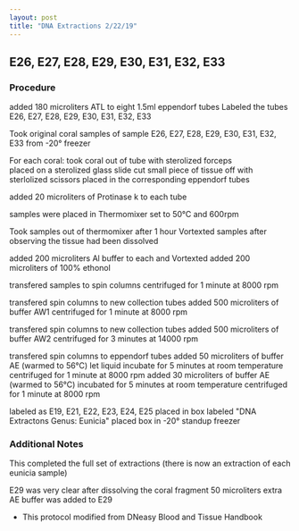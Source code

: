 ```yaml
---
layout: post
title: "DNA Extractions 2/22/19"
---
```


## E26, E27, E28, E29, E30, E31, E32, E33

### Procedure

added 180 microliters ATL to eight 1.5ml eppendorf tubes
Labeled the tubes E26, E27, E28, E29, E30, E31, E32, E33

Took original coral samples of sample E26, E27, E28, E29, E30, E31, E32, E33 from -20° freezer 

For each coral:
took coral out of tube with sterolized forceps  
placed on a sterolized glass slide
cut small piece of tissue off with sterlolized scissors
placed in the corresponding eppendorf tubes

added 20 microliters of Protinase k to each tube

samples were placed in Thermomixer set to 50°C and 600rpm

Took samples out of thermomixer after 1 hour
Vortexted samples after observing the tissue had been dissolved

added 200 microliters Al buffer to each and Vortexted
added 200 microliters of 100% ethonol 

transfered samples to spin columns
centrifuged for 1 minute at 8000 rpm

transfered spin columns to new collection tubes 
added 500 microliters of buffer AW1
centrifuged for 1 minute at 8000 rpm

transfered spin columns to new collection tubes
added 500 microliters of buffer AW2
centrifuged for 3 minutes at 14000 rpm

transfered spin columns to eppendorf tubes
added 50 microliters of buffer AE (warmed to 56°C)
let liquid incubate for 5 minutes at room temperature 
centrifuged for 1 minute at 8000 rpm
added 30 microliters of buffer AE (warmed to 56°C)
incubated for 5 minutes at room temperature
centrifuged for 1 minute at 8000 rpm

labeled as E19, E21, E22, E23, E24, E25
placed in box labeled "DNA Extractons Genus: Eunicia"
placed box in -20° standup freezer

### Additional Notes
This completed the full set of extractions (there is now an extraction of each eunicia sample)

E29 was very clear after dissolving the coral fragment
50 microliters extra AE buffer was added to E29

* This protocol modified from DNeasy Blood and Tissue Handbook